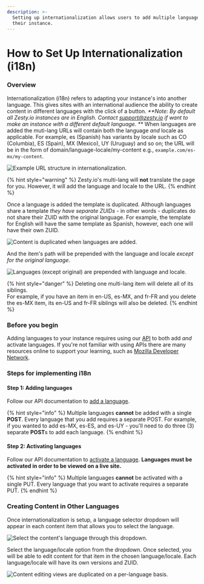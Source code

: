 ```yaml
---
description: >-
  Setting up internationalization allows users to add multiple languages to
  their instance.
---
```


# How to Set Up Internationalization (i18n)

### Overview

Internationalization (i18n) refers to adapting your instance's into another language. This gives sites with an international audience the ability to create content in different languages with the click of a button. _**Note: By default all Zesty.io instances are in English. Contact support@zesty.io if want to make an instance with a different default language. **_ When languages are added the muti-lang URLs will contain both the language _and_ locale as applicable. For example, es (Spanish) has variants by locale such as CO (Columbia), ES (Spain), MX (Mexico), UY (Uruguay) and so on; the URL will be in the form of domain/language-locale/my-content e.g., `example.com/es-mx/my-content`.

![Example URL structure in internationalization.](../../.gitbook/assets/i18n-domain-paths.png)

{% hint style="warning" %}
Zesty.io's multi-lang will **not** translate the page for you. However, it will add the language and locale to the URL.
{% endhint %}

Once a language is added the template is duplicated. Although languages share a template _they have separate ZUIDs_ - in other words - duplicates do not share their ZUID with the original language. For example, the template for English will have the same template as Spanish, however, each one will have their own ZUID.&#x20;

![Content is duplicated when languages are added.](../../.gitbook/assets/01a-duplicated-content.png)

&#x20;And the item's path will be prepended with the language and locale _except for the original language_.

![Languages (except original) are prepended with language and locale.](../../.gitbook/assets/02b-lang-locale-paths.png)

{% hint style="danger" %}
Deleting one multi-lang item will delete all of its siblings. \
For example, if you have an item in en-US, es-MX, and fr-FR and you delete the es-MX item, its en-US and fr-FR siblings will also be deleted.
{% endhint %}

### Before you begin&#x20;

Adding languages to your instance requires using our [API](https://zesty.org/getting-started/i18n-multi-language) to both add _and_ activate languages. If you're not familiar with using APIs there are many resources online to support your learning, such as [Mozilla Developer Network](https://developer.mozilla.org/en-US/docs/Learn/JavaScript/Client-side\_web\_APIs/Introduction).

### **Steps for implementing i18n**

#### **Step 1: Adding languages**

Follow our API documentation to [add a language](https://zesty.org/getting-started/i18n-multi-language#adding-a-language).

{% hint style="info" %}
Multiple languages **cannot** be added with a single **POST**. Every language that you add requires a separate POST. For example, if you wanted to add es-MX, es-ES, and es-UY - you'll need to do three (3) separate **POST**s to add each language.
{% endhint %}

#### **Step 2: Activating languages**

Follow our API documentation to [activate a language](https://zesty.org/getting-started/i18n-multi-language#activating-a-language). **Languages must be activated in order to be viewed on a live site.**

{% hint style="info" %}
Multiple languages **cannot** be activated with a single PUT. Every language that you want to activate requires a separate PUT.
{% endhint %}

### **Creating Content in Other Languages**

Once internationalization is setup, a language selector dropdown will appear in each content item that allows you to select the language.

![Select the content's language through this dropdown.](../../.gitbook/assets/05-i18n-language-select-dropdown.png)

Select the language/locale option from the dropdown. Once selected, you will be able to edit content for that item in the chosen language/locale. Each language/locale will have its own versions and ZUID.

![Content editing views are duplicated on a per-language basis.](../../.gitbook/assets/06-i18n-es-mx-editing-content.png)
